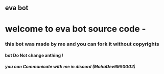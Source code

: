 ## eva bot
# welcome to eva bot source code - 
### this bot was made by me and you can fork it without copyrights
#### bot Do Not change anthing !

##### you can Communicate with me in discord (MohaDev69#0002)
